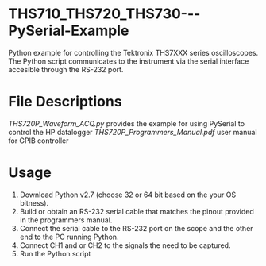 # THS710_THS720_THS730---PySerial-Example
Python example for controlling the Tektronix THS7XXX series oscilloscopes. The Python script communicates to the instrument via the serial interface accesible through the RS-232 port.  

# File Descriptions
*THS720P_Waveform_ACQ.py* provides the example for using PySerial to control the HP datalogger
*THS720P_Programmers_Manual.pdf* user manual for GPIB controller

# Usage
1. Download Python v2.7 (choose 32 or 64 bit based on the your OS bitness).
2. Build or obtain an RS-232 serial cable that matches the pinout provided in the programmers manual.
3. Connect the serial cable to the RS-232 port on the scope and the other end to the PC running Python. 
4. Connect CH1 and or CH2 to the signals the need to be captured.
5. Run the Python script

